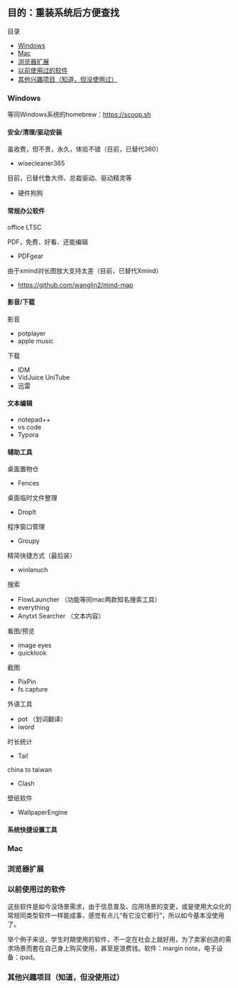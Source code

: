 ## 目的：重装系统后方便查找

目录

* [Windows](https://github.com/hoochanlon/hamulete/blob/master/%E8%BD%AF%E4%BB%B6%E5%88%86%E4%BA%AB%E5%8F%8A%E7%BD%91%E9%A1%B5%E5%A4%87%E4%BB%BD/%E4%B8%AA%E4%BA%BA%E7%94%B5%E8%84%91%E8%BD%AF%E4%BB%B6%E5%A4%87%E5%BF%98%E5%BD%95.md#windows)
* [Mac](https://github.com/hoochanlon/hamulete/blob/master/%E8%BD%AF%E4%BB%B6%E5%88%86%E4%BA%AB%E5%8F%8A%E7%BD%91%E9%A1%B5%E5%A4%87%E4%BB%BD/%E4%B8%AA%E4%BA%BA%E7%94%B5%E8%84%91%E8%BD%AF%E4%BB%B6%E5%A4%87%E5%BF%98%E5%BD%95.md#Mac)
* [浏览器扩展](https://github.com/hoochanlon/hamulete/blob/master/%E8%BD%AF%E4%BB%B6%E5%88%86%E4%BA%AB%E5%8F%8A%E7%BD%91%E9%A1%B5%E5%A4%87%E4%BB%BD/%E4%B8%AA%E4%BA%BA%E7%94%B5%E8%84%91%E8%BD%AF%E4%BB%B6%E5%A4%87%E5%BF%98%E5%BD%95.md#%E6%B5%8F%E8%A7%88%E5%99%A8%E6%89%A9%E5%B1%95)
* [以前使用过的软件](https://github.com/hoochanlon/hamulete/blob/master/%E8%BD%AF%E4%BB%B6%E5%88%86%E4%BA%AB%E5%8F%8A%E7%BD%91%E9%A1%B5%E5%A4%87%E4%BB%BD/%E4%B8%AA%E4%BA%BA%E7%94%B5%E8%84%91%E8%BD%AF%E4%BB%B6%E5%A4%87%E5%BF%98%E5%BD%95.md#%E4%BB%A5%E5%89%8D%E4%BD%BF%E7%94%A8%E8%BF%87%E7%9A%84%E8%BD%AF%E4%BB%B6)
* [其他兴趣项目（知道，但没使用过）](https://github.com/hoochanlon/hamulete/blob/master/%E8%BD%AF%E4%BB%B6%E5%88%86%E4%BA%AB%E5%8F%8A%E7%BD%91%E9%A1%B5%E5%A4%87%E4%BB%BD/%E4%B8%AA%E4%BA%BA%E7%94%B5%E8%84%91%E8%BD%AF%E4%BB%B6%E5%A4%87%E5%BF%98%E5%BD%95.md#%E5%85%B6%E4%BB%96%E5%85%B4%E8%B6%A3%E9%A1%B9%E7%9B%AE%E7%9F%A5%E9%81%93%E4%BD%86%E6%B2%A1%E4%BD%BF%E7%94%A8%E8%BF%87)

### Windows

等同Windows系统的homebrew：https://scoop.sh

#### 安全/清理/驱动安装

虽收费，但不贵，永久，体验不错（目前，已替代360）

* wisecleaner365

目前，已替代鲁大师、总裁驱动、驱动精灵等

* 硬件狗狗

#### 常规办公软件

office LTSC

PDF，免费、好看、还能编辑

* PDFgear

由于xmind对长图放大支持太差（目前，已替代Xmind）

* https://github.com/wanglin2/mind-map

#### 影音/下载

影音

* potplayer
* apple music

下载

* IDM
* VidJuice UniTube
* 迅雷

#### 文本编辑

* notepad++
* vs code
* Typora

#### 辅助工具

桌面置物仓 

* Fences

桌面临时文件整理

* DropIt

程序窗口管理

* Groupy

精简快捷方式（最后装）

* winlanuch

搜索

* FlowLauncher （功能等同mac两款知名搜索工具）
* everything
* Anytxt Searcher （文本内容）

看图/预览

* image eyes
* quicklook

截图

* PixPin
* fs capture

外语工具

* pot （划词翻译）
* iword

时长统计

* Tai!

china to taiwan

* Clash

壁纸软件

* WallpaperEngine

#### 系统快捷设置工具

### Mac

### 浏览器扩展

### 以前使用过的软件

这些软件是如今没场景需求，由于信息普及、应用场景的变更，或是使用大众化的常规同类型软件一样能成事，感觉有点儿“有它没它都行”，所以如今基本没使用了。

举个例子来说，学生时期使用的软件，不一定在社会上就好用，为了卖家创造的需求场景而套在自己身上购买使用，甚至是浪费钱。软件：margin note，电子设备：ipad。


### 其他兴趣项目（知道，但没使用过）


